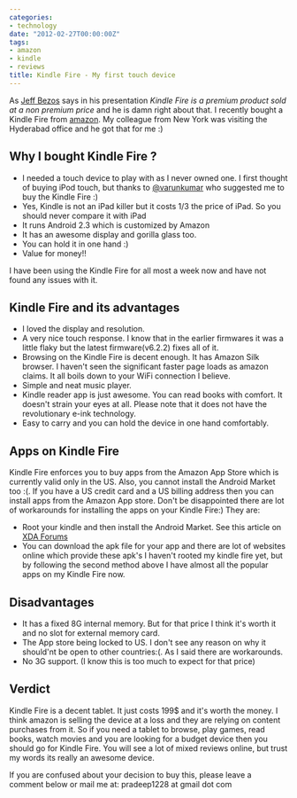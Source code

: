 ```yaml
---
categories:
- technology
date: "2012-02-27T00:00:00Z"
tags:
- amazon
- kindle
- reviews
title: Kindle Fire - My first touch device
---
```


As [Jeff Bezos](http://en.wikipedia.org/wiki/Jeff_Bezos) says in his presentation <i>Kindle Fire is a premium product sold at a non premium price</i> and he is damn right about that. I recently bought a Kindle Fire from [amazon](http://amazon.com). My colleague from New York was visiting the Hyderabad office and he got that for me :)

## Why I bought Kindle Fire ?
* I needed a touch device to play with as I never owned one. I first thought of buying iPod touch, but thanks to [@varunkumar](http://twitter.com/varunkumar) who suggested me to buy the Kindle Fire :)
* Yes, Kindle is not an iPad killer but it costs 1/3 the price of iPad. So you should never compare it with iPad
* It runs Android 2.3 which is customized by Amazon
* It has an awesome display and gorilla glass too.
* You can hold it in one hand :)
* Value for money!!

I have been using the Kindle Fire for all most a week now and have not found any issues with it. 

## Kindle Fire and its advantages
* I loved the display and resolution.
* A very nice touch response. I know that in the earlier firmwares it was a little flaky but the latest firmware(v6.2.2) fixes all of it. 
* Browsing on the Kindle Fire is decent enough. It has Amazon Silk browser. I haven't seen the significant faster page loads as amazon claims. It all boils down to your WiFi connection I believe.
* Simple and neat music player. 
* Kindle reader app is just awesome. You can read books with comfort. It doesn't strain your eyes at all. Please note that it does not have the revolutionary e-ink technology.
* Easy to carry and you can hold the device in one hand comfortably.

## Apps on Kindle Fire
Kindle Fire enforces you to buy apps from the Amazon App Store which is currently valid only in the US. Also, you cannot install the Android Market too :(. If you have a US credit card and a US billing address then you can install apps from the Amazon App store.
Don't be disappointed there are lot of workarounds for installing the apps on your Kindle Fire:) They are:
* Root your kindle and then install the Android Market. See this article on [XDA Forums](http://forum.xda-developers.com/showthread.php?t=1399889)
* You can download the apk file for your app and there are lot of websites online which provide these apk's
I haven't rooted my kindle fire yet, but by following the second method above I have almost all the popular apps on my Kindle Fire now.

## Disadvantages
* It has a fixed 8G internal memory. But for that price I think it's worth it and no slot for external memory card. 
* The App store being locked to US. I don't see any reason on why it should'nt be open to other countries:(. As I said there are workarounds.
* No 3G support. (I know this is too much to expect for that price)

## Verdict
Kindle Fire is a decent tablet. It just costs 199$ and it's worth the money. I think amazon is selling the device at a loss and they are relying on content purchases from it. So if you need a tablet to browse, play games, read books, watch movies and you are looking for a budget device then you should go for Kindle Fire. You will see a lot of mixed reviews online, but trust my words its really an awesome device. 

If you are confused about your decision to buy this, please leave a comment below or mail me at: pradeep1228 at gmail dot com


